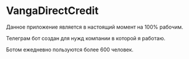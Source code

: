 # VangaDirectCredit

Данное приложение является в настоящий момент на 100% рабочим.

Телеграм бот создан для нужд компании в которой я работаю.

Ботом ежедневно пользуются более 600 человек.
